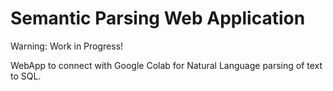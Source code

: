 # Semantic Parsing Web Application

Warning: Work in Progress!

WebApp to connect with Google Colab for Natural Language parsing of text to SQL.
